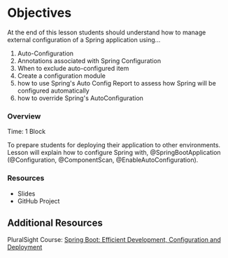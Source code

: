 # Objectives
At the end of this lesson students should understand how to manage external configuration of a Spring application using...
1. Auto-Configuration
1. Annotations associated with Spring Configuration
1. When to exclude auto-configured item
1. Create a configuration module
1. how to use Spring's Auto Config Report to assess how Spring will be configured automatically
1. how to override Spring's AutoConfiguration

### Overview
Time: 1 Block

To prepare students for deploying their application to other environments.  Lesson will explain how to configure Spring with, 
@SpringBootApplication (@Configuration, @ComponentScan, @EnableAutoConfiguration).

### Resources
* Slides
* GitHub Project

## Additional Resources
PluralSight Course: [Spring Boot: Efficient Development, Configuration and Deployment](https://app.pluralsight.com/library/courses/spring-boot-efficient-development-configuration-deployment)
